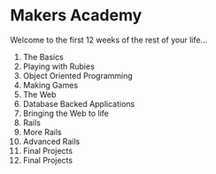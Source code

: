 # Makers Academy

Welcome to the first 12 weeks of the rest of your life...

1. The Basics
2. Playing with Rubies
3. Object Oriented Programming
4. Making Games
5. The Web
6. Database Backed Applications
7. Bringing the Web to life
8. Rails
9. More Rails
10. Advanced Rails
11. Final Projects
12. Final Projects